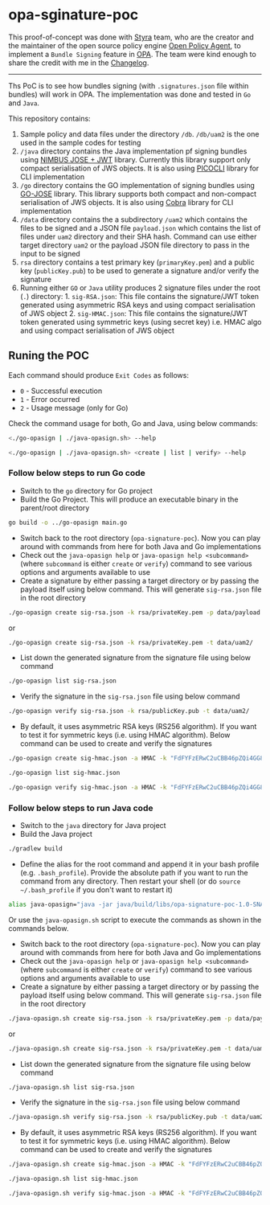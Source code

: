 # opa-sginature-poc

This proof-of-concept was done with [Styra](https://www.styra.com/) team, who are the creator and the maintainer of the open source policy engine [Open Policy Agent](https://www.openpolicyagent.org/), to implement a `Bundle Signing` feature in [OPA](https://github.com/open-policy-agent). The team were kind enough to share the credit with me in the [Changelog](https://github.com/open-policy-agent/opa/blob/master/CHANGELOG.md).

***
Ths PoC is to see how bundles signing (with `.signatures.json` file within bundles) will work in OPA. The implementation was done and tested in `Go` and `Java`.

This repository contains:
1. Sample policy and data files under the directory `/db`. `/db/uam2` is the one used in the sample codes for testing
2. `/java` directory contains the Java implementation pf signing bundles using [NIMBUS JOSE + JWT](https://bitbucket.org/connect2id/nimbus-jose-jwt/wiki/Home) library. Currently this library support only compact serialisation of JWS objects. It is also using [PICOCLI](https://picocli.info/) library for CLI implementation
3. `/go` directory contains the GO implementation of signing bundles using [GO-JOSE](https://github.com/square/go-jose) library. This library supports both compact and non-compact serialisation of JWS objects. It is also using [Cobra](https://github.com/spf13/cobra) library for CLI implementation
4. `/data` directory contains the a subdirectory `/uam2` which contains the files to be signed and a JSON file `payload.json` which contains the list of files under `uam2` directory and their SHA hash. Command can use either target directory `uam2` or the payload JSON file directory to pass in the input to be signed
5. `rsa` directory contains a test primary key (`primaryKey.pem`) and a public key (`publicKey.pub`) to be used to generate a signature and/or verify the signature
6. Running either `GO` or `Java` utility produces 2 signature files under the root (`.`) directory:
       1. `sig-RSA.json`: This file contains the signature/JWT token generated using asymmetric RSA keys and using compact serialisation of JWS object
       2. `sig-HMAC.json`: This file contains the signature/JWT token generated using symmetric keys (using secret key) i.e. HMAC algo and using compact serialisation of JWS object


## Runing the POC

Each command should produce `Exit Codes` as follows:
- `0` - Successful execution
- `1` - Error occurred
- `2` - Usage message (only for Go)

Check the command usage for both, Go and Java, using below commands:
```bash
<./go-opasign | ./java-opasign.sh> --help
```

```bash
<./go-opasign | ./java-opasign.sh> <create | list | verify> --help
```

### Follow below steps to run Go code
- Switch to the `go` directory for Go project
- Build the Go Project. This will produce an executable binary in the parent/root directory
```bash
go build -o ../go-opasign main.go
```
- Switch back to the root directory (`opa-signature-poc`). Now you can play around with commands from here for both Java and Go implementations
- Check out the `java-opasign help` or `java-opasign help <subcommand>` (where `subcommand` is either `create` or `verify`) command to see various options and arguments available to use
- Create a signature by either passing a target directory or by passing the payload itself using below command. This will generate `sig-rsa.json` file in the root directory
```bash
./go-opasign create sig-rsa.json -k rsa/privateKey.pem -p data/payload.json
```
or 
```bash
./go-opasign create sig-rsa.json -k rsa/privateKey.pem -t data/uam2/
```
- List down the generated signature from the signature file using below command
```bash
./go-opasign list sig-rsa.json
```
- Verify the signature in the `sig-rsa.json` file using below command
```bash
./go-opasign verify sig-rsa.json -k rsa/publicKey.pub -t data/uam2/
```
- By default, it uses asymmetric RSA keys (RS256 algorithm). If you want to test it for symmetric keys (i.e. using HMAC algorithm). Below command can be used to create and verify the signatures
```bash
./go-opasign create sig-hmac.json -a HMAC -k "FdFYFzERwC2uCBB46pZQi4GG85LujR8obt-KWRBICVQ" -p data/payload.json
```
```bash
./go-opasign list sig-hmac.json
```
```bash
./go-opasign verify sig-hmac.json -a HMAC -k "FdFYFzERwC2uCBB46pZQi4GG85LujR8obt-KWRBICVQ" -t data/uam2/
```


### Follow below steps to run Java code
- Switch to the `java` directory for Java project
- Build the Java project
```bash
./gradlew build
```
- Define the alias for the root command and append it in your bash profile (e.g. `.bash_profile`). Provide the absolute path if you want to run the command from any directory. Then restart your shell (or do `source ~/.bash_profile` if you don't want to restart it) 
```bash
alias java-opasign="java -jar java/build/libs/opa-signature-poc-1.0-SNAPSHOT.jar"
```
Or use the `java-opasign.sh` script to execute the commands as shown in the commands below.

- Switch back to the root directory (`opa-signature-poc`). Now you can play around with commands from here for both Java and Go implementations
- Check out the `java-opasign help` or `java-opasign help <subcommand>` (where `subcommand` is either `create` or `verify`) command to see various options and arguments available to use
- Create a signature by either passing a target directory or by passing the payload itself using below command. This will generate `sig-rsa.json` file in the root directory
```bash
./java-opasign.sh create sig-rsa.json -k rsa/privateKey.pem -p data/payload.json
```
or 
```bash
./java-opasign.sh create sig-rsa.json -k rsa/privateKey.pem -t data/uam2/
```
- List down the generated signature from the signature file using below command
```bash
./java-opasign.sh list sig-rsa.json
```
- Verify the signature in the `sig-rsa.json` file using below command
```bash
./java-opasign.sh verify sig-rsa.json -k rsa/publicKey.pub -t data/uam2/
```
- By default, it uses asymmetric RSA keys (RS256 algorithm). If you want to test it for symmetric keys (i.e. using HMAC algorithm). Below command can be used to create and verify the signatures
```bash
./java-opasign.sh create sig-hmac.json -a HMAC -k "FdFYFzERwC2uCBB46pZQi4GG85LujR8obt-KWRBICVQ" -p data/payload.json
```
```bash
./java-opasign.sh list sig-hmac.json
```
```bash
./java-opasign.sh verify sig-hmac.json -a HMAC -k "FdFYFzERwC2uCBB46pZQi4GG85LujR8obt-KWRBICVQ" -t data/uam2/
```
